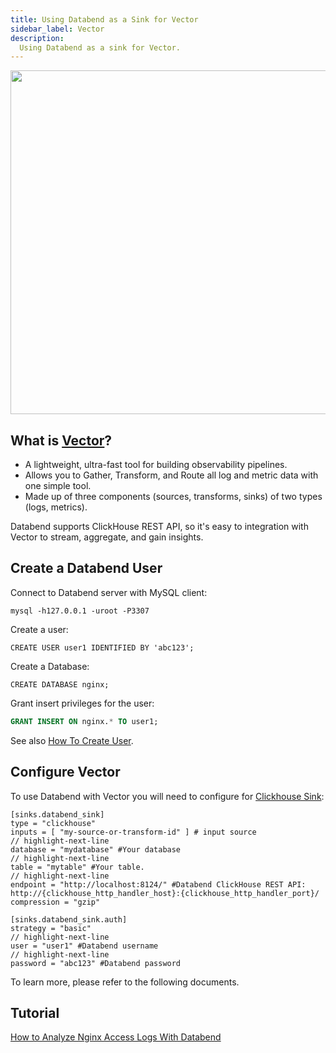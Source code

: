 ```yaml
---
title: Using Databend as a Sink for Vector
sidebar_label: Vector
description:
  Using Databend as a sink for Vector.
---
```


<p align="center">
<img src="https://datafuse-1253727613.cos.ap-hongkong.myqcloud.com/integration/integration-databend-vector.png" width="550"/>
</p>

## What is [Vector](https://vector.dev/)?

* A lightweight, ultra-fast tool for building observability pipelines.
* Allows you to Gather, Transform, and Route all log and metric data with one simple tool.
* Made up of three components (sources, transforms, sinks) of two types (logs, metrics).

Databend supports ClickHouse REST API, so it's easy to integration with Vector to stream, aggregate, and gain insights.

## Create a Databend User

Connect to Databend server with MySQL client:
```shell
mysql -h127.0.0.1 -uroot -P3307 
```

Create a user:
```
CREATE USER user1 IDENTIFIED BY 'abc123';
```

Create a Database:
```
CREATE DATABASE nginx;
```

Grant insert privileges for the user:
```sql
GRANT INSERT ON nginx.* TO user1;
```

See also [How To Create User](../../30-reference/30-sql/00-ddl/30-user/01-user-create-user.md).

## Configure Vector

To use Databend with Vector you will need to configure for [Clickhouse Sink](https://vector.dev/docs/reference/configuration/sinks/clickhouse/#example-configurations):

```shell
[sinks.databend_sink]
type = "clickhouse"
inputs = [ "my-source-or-transform-id" ] # input source
// highlight-next-line
database = "mydatabase" #Your database
// highlight-next-line
table = "mytable" #Your table.
// highlight-next-line
endpoint = "http://localhost:8124/" #Databend ClickHouse REST API: http://{clickhouse_http_handler_host}:{clickhouse_http_handler_port}/
compression = "gzip"
```

```shell
[sinks.databend_sink.auth]
strategy = "basic"
// highlight-next-line
user = "user1" #Databend username
// highlight-next-line
password = "abc123" #Databend password
```

To learn more, please refer to the following documents.
## Tutorial

[How to Analyze Nginx Access Logs With Databend](../../90-learn/02-analyze-nginx-logs-with-databend-and-vector.md)
